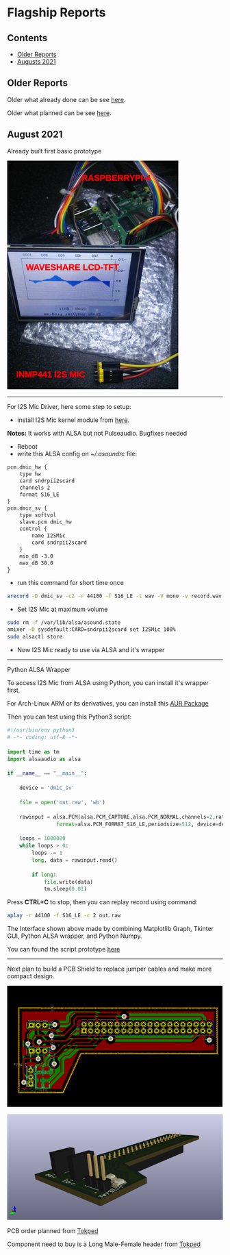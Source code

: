 # Flagship Reports

## Contents
- [Older Reports](https://github.com/VibrasticLab/ehealth-iot/blob/master/reports/flagship_reports.md#older-reports)
- [Augusts 2021](https://github.com/VibrasticLab/ehealth-iot/blob/master/reports/flagship_reports.md#august-2021)

## Older Reports

Older what already done can be see [here](https://github.com/mekatronik-achmadi/md_tutorial/blob/master/internship/task_0/done.md).

Older what planned can be see [here](https://github.com/mekatronik-achmadi/md_tutorial/blob/master/internship/task_0/planned.md).

## August 2021

Already built first basic prototype

![images](images/proto0.png?raw=true)

---

For I2S Mic Driver, here some step to setup:
- install I2S Mic kernel module from [here](https://github.com/mekatronik-achmadi/archmate/tree/master/embedded/raspberrypi/drivers/i2smems/).

**Notes:** It works with ALSA but not Pulseaudio. Bugfixes needed

- Reboot
- write this ALSA config on *~/.asoundrc* file:

```
pcm.dmic_hw {
	type hw
	card sndrpii2scard
	channels 2
	format S16_LE
}
pcm.dmic_sv {
	type softvol
	slave.pcm dmic_hw
	control {
		name I2SMic
		card sndrpii2scard
	}
	min_dB -3.0
	max_dB 30.0
}
```

- run this command for short time once

```sh
arecord -D dmic_sv -c2 -r 44100 -f S16_LE -t wav -V mono -v record.wav
```

- Set I2S Mic at maximum volume

```sh
sudo rm -f /var/lib/alsa/asound.state
amixer -D sysdefault:CARD=sndrpii2scard set I2SMic 100%
sudo alsactl store
```

- Now I2S Mic ready to use via ALSA and it's wrapper

---

Python ALSA Wrapper

To access I2S Mic from ALSA using Python, you can install it's wrapper first.

For Arch-Linux ARM or its derivatives, you can install this [AUR Package](https://aur.archlinux.org/packages/python-pyalsaaudio/)

Then you can test using this Python3 script:

```python
#!/usr/bin/env python3
# -*- coding: utf-8 -*-

import time as tm
import alsaaudio as alsa

if __name__ == "__main__":

    device = 'dmic_sv'

    file = open('out.raw', 'wb')

    rawinput = alsa.PCM(alsa.PCM_CAPTURE,alsa.PCM_NORMAL,channels=2,rate=44100,
    			format=alsa.PCM_FORMAT_S16_LE,periodsize=512, device=device)

    loops = 1000000
    while loops > 0:
        loops -= 1
        long, data = rawinput.read()

        if long:
            file.write(data)
            tm.sleep(0.01)
```

Press **CTRL+C** to stop, then you can replay record using command:

```sh
aplay -r 44100 -f S16_LE -c 2 out.raw
```

The Interface shown above made by combining Matplotlib Graph, Tkinter GUI, Python ALSA wrapper, and Python Numpy.

You can found the script prototype [here](https://github.com/VibrasticLab/ehealth-iot/blob/master/coughgui/coughgui.py)

---

Next plan to build a PCB Shield to replace jumper cables and make more compact design.

![images](images/shield_pcb.png?raw=true)

![images](images/shield_3d.png?raw=true)

PCB order planned from [Tokped](https://www.tokopedia.com/gendutstore/dijual-cetak-pcb-1-keping-single-double-layer-rapid-prototyping-satuan)

Component need to buy is a Long Male-Female header from [Tokped](https://www.tokopedia.com/mulsanne/stack-stackable-header-1x40-male-female-untuk-arduino-shield)